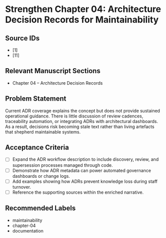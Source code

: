 # Strengthen Chapter 04: Architecture Decision Records for Maintainability

## Source IDs
- [1]
- [11]

## Relevant Manuscript Sections
- Chapter 04 – Architecture Decision Records

## Problem Statement
Current ADR coverage explains the concept but does not provide sustained operational guidance. There is little discussion of review cadences, traceability automation, or integrating ADRs with architectural dashboards. As a result, decisions risk becoming stale text rather than living artefacts that shepherd maintainable systems.

## Acceptance Criteria
- [ ] Expand the ADR workflow description to include discovery, review, and supersession processes managed through code.
- [ ] Demonstrate how ADR metadata can power automated governance dashboards or change logs.
- [ ] Add examples showing how ADRs prevent knowledge loss during staff turnover.
- [ ] Reference the supporting sources within the enriched narrative.

## Recommended Labels
- maintainability
- chapter-04
- documentation
